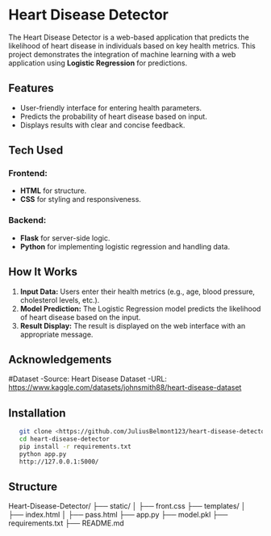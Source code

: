 
# Heart Disease Detector

The Heart Disease Detector is a web-based application that predicts the likelihood of heart disease in individuals based on key health metrics. This project demonstrates the integration of machine learning with a web application using **Logistic Regression** for predictions.


## Features

- User-friendly interface for entering health parameters.
- Predicts the probability of heart disease based on input.
- Displays results with clear and concise feedback.


## Tech Used

### Frontend:
- **HTML** for structure.
- **CSS** for styling and responsiveness.
  
### Backend:
- **Flask** for server-side logic.
- **Python** for implementing logistic regression and handling data.


## How It Works

1. **Input Data:** Users enter their health metrics (e.g., age, blood pressure, cholesterol levels, etc.).
2. **Model Prediction:** The Logistic Regression model predicts the likelihood of heart disease based on the input.
3. **Result Display:** The result is displayed on the web interface with an appropriate message.
## Acknowledgements

#Dataset
-Source: Heart Disease Dataset
-URL: https://www.kaggle.com/datasets/johnsmith88/heart-disease-dataset


## Installation

```bash
   git clone <https://github.com/JuliusBelmont123/heart-disease-detector/>
   cd heart-disease-detector
   pip install -r requirements.txt
   python app.py
   http://127.0.0.1:5000/
```
    
## Structure

Heart-Disease-Detector/
├── static/
│   ├── front.css
├── templates/
│   ├── index.html
│   ├── pass.html
├── app.py
├── model.pkl
├── requirements.txt
├── README.md
